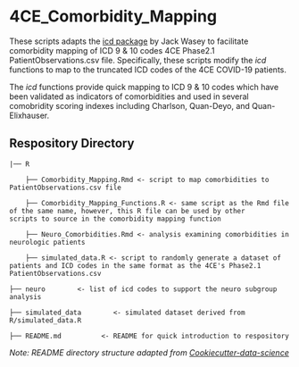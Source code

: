 # 4CE_Comorbidity_Mapping

These scripts adapts the [icd package](https://github.com/jackwasey/icd) by Jack Wasey to facilitate comorbidity mapping of ICD 9 & 10 codes 4CE Phase2.1 PatientObservations.csv file. Specifically, these scripts modify the *icd* functions to map to the truncated ICD codes of the 4CE COVID-19 patients. 

The *icd* functions provide quick mapping to ICD 9 & 10 codes which have been validated as indicators of comorbidities and used in several comobridity scoring indexes including Charlson, Quan-Deyo, and Quan-Elixhauser. 

## Respository Directory

    |── R

        ├── Comorbidity_Mapping.Rmd <- script to map comorbidities to PatientObservations.csv file
        
        ├── Comorbidity_Mapping_Functions.R <- same script as the Rmd file of the same name, however, this R file can be used by other                                                      scripts to source in the comorbidity mapping function
        
        ├── Neuro_Comorbidities.Rmd <- analysis examining comorbidities in neurologic patients
    
        ├── simulated_data.R <- script to randomly generate a dataset of patients and ICD codes in the same format as the 4CE's Phase2.1 PatientObservations.csv 
    
    ├── neuro        <- list of icd codes to support the neuro subgroup analysis 
    
    ├── simulated_data        <- simulated dataset derived from R/simulated_data.R

    ├── README.md          <- README for quick introduction to respository

*Note: README directory structure adapted from [Cookiecutter-data-science](https://drivendata.github.io/cookiecutter-data-science/)*
